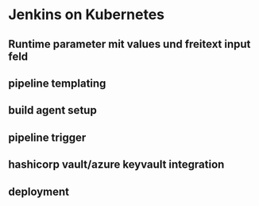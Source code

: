# Jenkins on Kubernetes

## Runtime parameter mit values und freitext input feld
## pipeline templating
## build agent setup
## pipeline trigger
## hashicorp vault/azure keyvault integration
## deployment